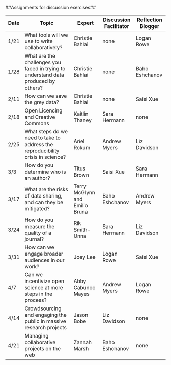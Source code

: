 ##Assignments for discussion exercises##

Date | Topic | Expert | Discussion Facilitator | Reflection Blogger
----|-----|----|-----|------
1/21|What tools will we use to write collaboratively? | Christie Bahlai | none | Logan Rowe
1/28|What are the challenges you faced in trying to understand data produced by others?|Christie Bahlai| none | Baho Eshchanov
2/11|How can we save the grey data?| Christie Bahlai | none | Saisi Xue
2/18|Open Licencing and Creative Commons| Kaitlin Thaney |Sara Hermann |none
2/25|What steps do we need to take to address the reproducibility crisis in science? | Ariel Rokum |Andrew Myers | Liz Davidson
3/3| How do you determine who is an author?|Titus Brown |Saisi Xue |Sara Hermann
3/17|What are the risks of data sharing, and can they be mitigated? |Terry McGlynn and Emilio Bruna |Baho Eshchanov |Andrew Myers
3/24|How do you measure the quality of a journal? |Rik Smith-Unna |Sara Hermann | Liz Davidson
3/31|How can we engage broader audiences in our work? |Joey Lee |Logan Rowe | Saisi Xue
4/7|Can we incentivize open science at more steps in the process? | Abby Cabunoc Mayes |Andrew Myers |Logan Rowe
4/14|Crowdsourcing and engaging the public in massive research projects | Jason Bobe |Liz Davidson | none
4/21| Managing collaborative projects on the web| Zannah Marsh |Baho Eshchanov |none
